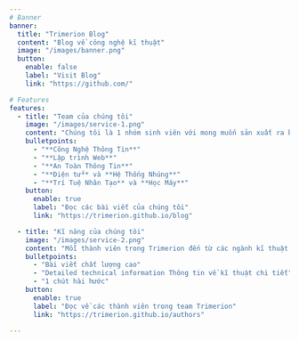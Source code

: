 ```yaml
---
# Banner
banner:
  title: "Trimerion Blog"
  content: "Blog về công nghệ kĩ thuật"
  image: "/images/banner.png"
  button:
    enable: false
    label: "Visit Blog"
    link: "https://github.com/"

# Features
features:
  - title: "Team của chúng tôi"
    image: "/images/service-1.png"
    content: "Chúng tôi là 1 nhóm sinh viên với mong muốn sản xuất ra bài viết chất lượng cao về nhiều chủ đề kĩ thuật công nghệ khác nhau. Đây là 1 vài chủ đề mà chúng tôi sẽ viết về:"
    bulletpoints:
      - "**Công Nghệ Thông Tin**"
      - "**Lập trình Web**"
      - "**An Toàn Thông Tin**"
      - "**Điện tử** và **Hệ Thống Nhúng**"
      - "**Trí Tuệ Nhân Tạo** và **Học Máy**"
    button:
      enable: true
      label: "Đọc các bài viết của chúng tôi"
      link: "https://trimerion.github.io/blog"

  - title: "Kĩ năng của chúng tôi"
    image: "/images/service-2.png"
    content: "Mỗi thành viên trong Trimerion đến từ các ngành kĩ thuật công nghệ khác nhau. Website này là nền tảng để chúng tôi có thể chia sẻ kiến thức của mình với thế giới"
    bulletpoints:
      - "Bài viết chất lượng cao"
      - "Detailed technical information Thông tin về kĩ thuật chi tiết"
      - "1 chút hài hước"
    button:
      enable: true
      label: "Đọc về các thành viên trong team Trimerion"
      link: "https://trimerion.github.io/authors"

---
```

